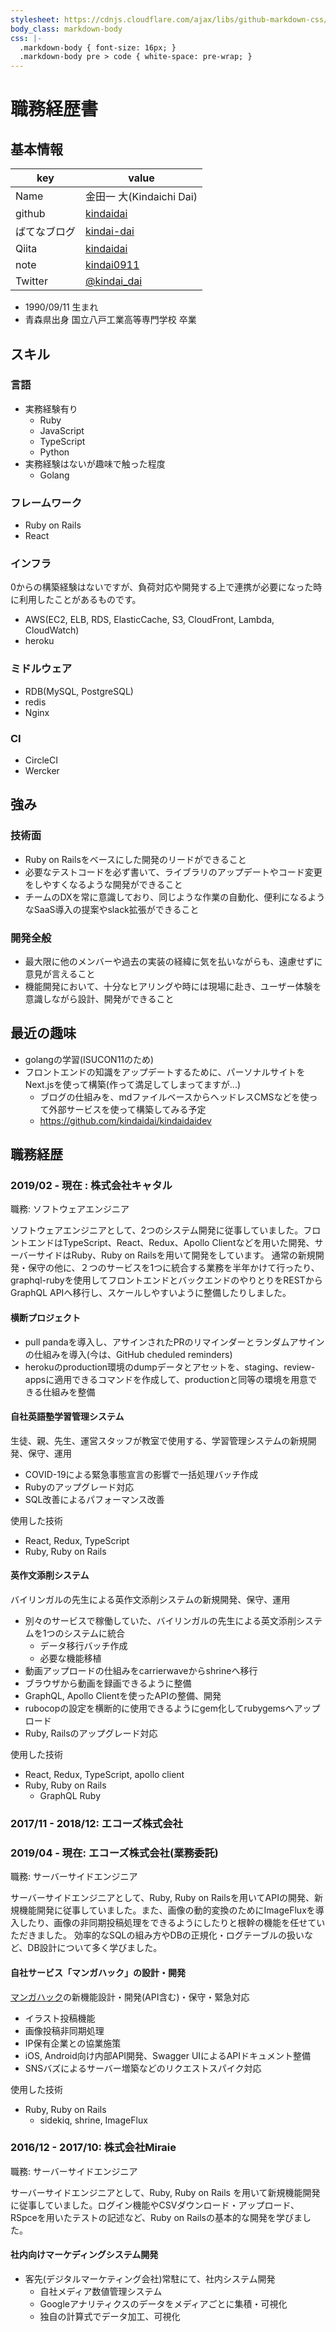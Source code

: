 ```yaml
---
stylesheet: https://cdnjs.cloudflare.com/ajax/libs/github-markdown-css/2.10.0/github-markdown.min.css
body_class: markdown-body
css: |-
  .markdown-body { font-size: 16px; }
  .markdown-body pre > code { white-space: pre-wrap; }
---
```


# 職務経歴書

## 基本情報

|key|value|
|---|-----|
|Name|金田一 大(Kindaichi Dai)|
|github|[kindaidai](https://github.com/kindaidai)|
|ばてなブログ|[kindai-dai](http://kindai-dai.hatenablog.com/)|
|Qiita|[kindaidai](https://qiita.com/kindaidai)|
|note|[kindai0911](https://note.com/kindai0911)|
|Twitter|[@kindai_dai](https://twitter.com/kindai_dai)|

- 1990/09/11 生まれ
- 青森県出身 国立八戸工業高等専門学校 卒業

## スキル
### 言語
- 実務経験有り
  - Ruby
  - JavaScript
  - TypeScript
  - Python
- 実務経験はないが趣味で触った程度
  - Golang

### フレームワーク
- Ruby on Rails
- React

### インフラ
0からの構築経験はないですが、負荷対応や開発する上で連携が必要になった時に利用したことがあるものです。
- AWS(EC2, ELB, RDS, ElasticCache, S3, CloudFront, Lambda, CloudWatch)
- heroku

### ミドルウェア
- RDB(MySQL, PostgreSQL)
- redis
- Nginx

### CI
- CircleCI
- Wercker

## 強み
### 技術面
- Ruby on Railsをベースにした開発のリードができること
- 必要なテストコードを必ず書いて、ライブラリのアップデートやコード変更をしやすくなるような開発ができること
- チームのDXを常に意識しており、同じような作業の自動化、便利になるようなSaaS導入の提案やslack拡張ができること

### 開発全般
- 最大限に他のメンバーや過去の実装の経緯に気を払いながらも、遠慮せずに意見が言えること
- 機能開発において、十分なヒアリングや時には現場に赴き、ユーザー体験を意識しながら設計、開発ができること

## 最近の趣味
- golangの学習(ISUCON11のため)
- フロントエンドの知識をアップデートするために、パーソナルサイトをNext.jsを使って構築(作って満足してしまってますが...)
  - ブログの仕組みを、mdファイルベースからヘッドレスCMSなどを使って外部サービスを使って構築してみる予定
  - https://github.com/kindaidai/kindaidaidev

<div class="page-break"></div>

## 職務経歴

### 2019/02 - 現在 : 株式会社キャタル

職務: ソフトウェアエンジニア

ソフトウェアエンジニアとして、2つのシステム開発に従事していました。フロントエンドはTypeScript、React、Redux、Apollo Clientなどを用いた開発、サーバーサイドはRuby、Ruby on Railsを用いて開発をしています。
通常の新規開発・保守の他に、２つのサービスを1つに統合する業務を半年かけて行ったり、graphql-rubyを使用してフロントエンドとバックエンドのやりとりをRESTからGraphQL APIへ移行し、スケールしやすいように整備したりしました。

#### 横断プロジェクト
- pull pandaを導入し、アサインされたPRのリマインダーとランダムアサインの仕組みを導入(今は、GitHub cheduled reminders)
- herokuのproduction環境のdumpデータとアセットを、staging、review-appsに適用できるコマンドを作成して、productionと同等の環境を用意できる仕組みを整備

#### 自社英語塾学習管理システム
生徒、親、先生、運営スタッフが教室で使用する、学習管理システムの新規開発、保守、運用
- COVID-19による緊急事態宣言の影響で一括処理バッチ作成
- Rubyのアップグレード対応
- SQL改善によるパフォーマンス改善

使用した技術
- React, Redux, TypeScript
- Ruby, Ruby on Rails

#### 英作文添削システム
バイリンガルの先生による英作文添削システムの新規開発、保守、運用
- 別々のサービスで稼働していた、バイリンガルの先生による英文添削システムを1つのシステムに統合
  - データ移行バッチ作成
  - 必要な機能移植
- 動画アップロードの仕組みをcarrierwaveからshrineへ移行
- ブラウザから動画を録画できるように整備
- GraphQL, Apollo Clientを使ったAPIの整備、開発
- rubocopの設定を横断的に使用できるようにgem化してrubygemsへアップロード
- Ruby, Railsのアップグレード対応

使用した技術
- React, Redux, TypeScript, apollo client
- Ruby, Ruby on Rails
  - GraphQL Ruby

<div class="page-break"></div>

### 2017/11 - 2018/12: エコーズ株式会社
### 2019/04 - 現在: エコーズ株式会社(業務委託)

職務: サーバーサイドエンジニア

サーバーサイドエンジニアとして、Ruby, Ruby on Railsを用いてAPIの開発、新規機能開発に従事していました。また、画像の動的変換のためにImageFluxを導入したり、画像の非同期投稿処理をできるようにしたりと根幹の機能を任せていただきました。
効率的なSQLの組み方やDBの正規化・ログテーブルの扱いなど、DB設計について多く学びました。

#### 自社サービス「マンガハック」の設計・開発

[マンガハック](https://mangahack.com/)の新機能設計・開発(API含む)・保守・緊急対応
- イラスト投稿機能
- 画像投稿非同期処理
- IP保有企業との協業施策
- iOS, Android向け内部API開発、Swagger UIによるAPIドキュメント整備
- SNSバズによるサーバー増築などのリクエストスパイク対応

使用した技術
- Ruby, Ruby on Rails
  - sidekiq, shrine, ImageFlux

### 2016/12 - 2017/10: 株式会社Miraie

職務: サーバーサイドエンジニア

サーバーサイドエンジニアとして、Ruby, Ruby on Rails を用いて新規機能開発に従事していました。ログイン機能やCSVダウンロード・アップロード、RSpceを用いたテストの記述など、Ruby on Railsの基本的な開発を学びました。

#### 社内向けマーケディングシステム開発
- 客先(デジタルマーケティング会社)常駐にて、社内システム開発
  - 自社メディア数値管理システム
  - Googleアナリティクスのデータをメディアごとに集積・可視化
  - 独自の計算式でデータ加工、可視化
